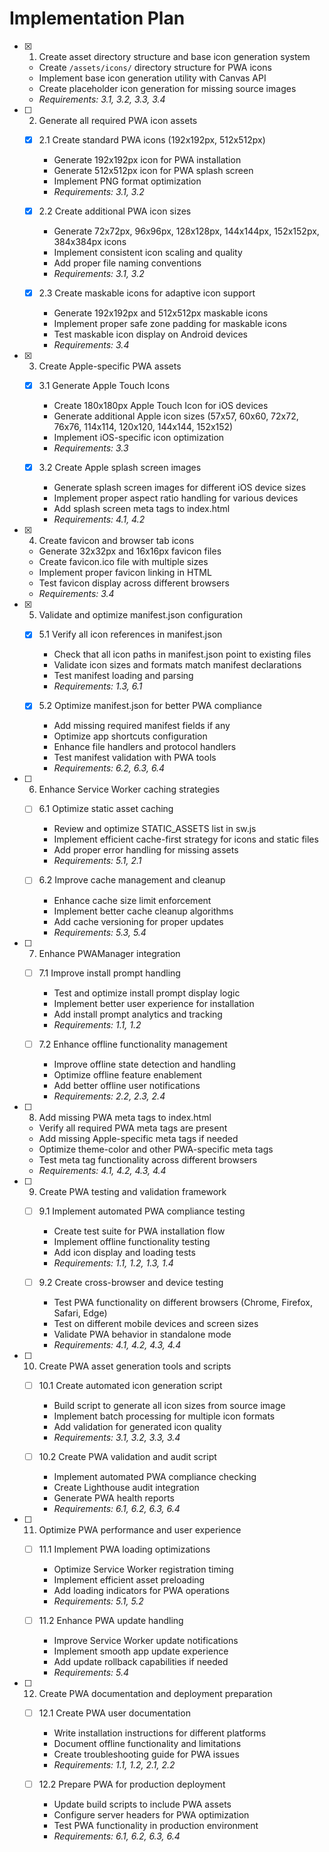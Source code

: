# Implementation Plan

- [x] 1. Create asset directory structure and base icon generation system
  - Create `/assets/icons/` directory structure for PWA icons
  - Implement base icon generation utility with Canvas API
  - Create placeholder icon generation for missing source images
  - _Requirements: 3.1, 3.2, 3.3, 3.4_

- [ ] 2. Generate all required PWA icon assets
  - [x] 2.1 Create standard PWA icons (192x192px, 512x512px)
    - Generate 192x192px icon for PWA installation
    - Generate 512x512px icon for PWA splash screen
    - Implement PNG format optimization
    - _Requirements: 3.1, 3.2_

  - [x] 2.2 Create additional PWA icon sizes
    - Generate 72x72px, 96x96px, 128x128px, 144x144px, 152x152px, 384x384px icons
    - Implement consistent icon scaling and quality
    - Add proper file naming conventions
    - _Requirements: 3.1, 3.2_

  - [x] 2.3 Create maskable icons for adaptive icon support
    - Generate 192x192px and 512x512px maskable icons
    - Implement proper safe zone padding for maskable icons
    - Test maskable icon display on Android devices
    - _Requirements: 3.4_

- [x] 3. Create Apple-specific PWA assets
  - [x] 3.1 Generate Apple Touch Icons
    - Create 180x180px Apple Touch Icon for iOS devices
    - Generate additional Apple icon sizes (57x57, 60x60, 72x72, 76x76, 114x114, 120x120, 144x144, 152x152)
    - Implement iOS-specific icon optimization
    - _Requirements: 3.3_

  - [x] 3.2 Create Apple splash screen images
    - Generate splash screen images for different iOS device sizes
    - Implement proper aspect ratio handling for various devices
    - Add splash screen meta tags to index.html
    - _Requirements: 4.1, 4.2_

- [x] 4. Create favicon and browser tab icons
  - Generate 32x32px and 16x16px favicon files
  - Create favicon.ico file with multiple sizes
  - Implement proper favicon linking in HTML
  - Test favicon display across different browsers
  - _Requirements: 3.4_

- [x] 5. Validate and optimize manifest.json configuration
  - [x] 5.1 Verify all icon references in manifest.json
    - Check that all icon paths in manifest.json point to existing files
    - Validate icon sizes and formats match manifest declarations
    - Test manifest loading and parsing
    - _Requirements: 1.3, 6.1_

  - [x] 5.2 Optimize manifest.json for better PWA compliance
    - Add missing required manifest fields if any
    - Optimize app shortcuts configuration
    - Enhance file handlers and protocol handlers
    - Test manifest validation with PWA tools
    - _Requirements: 6.2, 6.3, 6.4_

- [ ] 6. Enhance Service Worker caching strategies
  - [ ] 6.1 Optimize static asset caching
    - Review and optimize STATIC_ASSETS list in sw.js
    - Implement efficient cache-first strategy for icons and static files
    - Add proper error handling for missing assets
    - _Requirements: 5.1, 2.1_

  - [ ] 6.2 Improve cache management and cleanup
    - Enhance cache size limit enforcement
    - Implement better cache cleanup algorithms
    - Add cache versioning for proper updates
    - _Requirements: 5.3, 5.4_

- [ ] 7. Enhance PWAManager integration
  - [ ] 7.1 Improve install prompt handling
    - Test and optimize install prompt display logic
    - Implement better user experience for installation
    - Add install prompt analytics and tracking
    - _Requirements: 1.1, 1.2_

  - [ ] 7.2 Enhance offline functionality management
    - Improve offline state detection and handling
    - Optimize offline feature enablement
    - Add better offline user notifications
    - _Requirements: 2.2, 2.3, 2.4_

- [ ] 8. Add missing PWA meta tags to index.html
  - Verify all required PWA meta tags are present
  - Add missing Apple-specific meta tags if needed
  - Optimize theme-color and other PWA-specific meta tags
  - Test meta tag functionality across different browsers
  - _Requirements: 4.1, 4.2, 4.3, 4.4_

- [ ] 9. Create PWA testing and validation framework
  - [ ] 9.1 Implement automated PWA compliance testing
    - Create test suite for PWA installation flow
    - Implement offline functionality testing
    - Add icon display and loading tests
    - _Requirements: 1.1, 1.2, 1.3, 1.4_

  - [ ] 9.2 Create cross-browser and device testing
    - Test PWA functionality on different browsers (Chrome, Firefox, Safari, Edge)
    - Test on different mobile devices and screen sizes
    - Validate PWA behavior in standalone mode
    - _Requirements: 4.1, 4.2, 4.3, 4.4_

- [ ] 10. Create PWA asset generation tools and scripts
  - [ ] 10.1 Create automated icon generation script
    - Build script to generate all icon sizes from source image
    - Implement batch processing for multiple icon formats
    - Add validation for generated icon quality
    - _Requirements: 3.1, 3.2, 3.3, 3.4_

  - [ ] 10.2 Create PWA validation and audit script
    - Implement automated PWA compliance checking
    - Create Lighthouse audit integration
    - Generate PWA health reports
    - _Requirements: 6.1, 6.2, 6.3, 6.4_

- [ ] 11. Optimize PWA performance and user experience
  - [ ] 11.1 Implement PWA loading optimizations
    - Optimize Service Worker registration timing
    - Implement efficient asset preloading
    - Add loading indicators for PWA operations
    - _Requirements: 5.1, 5.2_

  - [ ] 11.2 Enhance PWA update handling
    - Improve Service Worker update notifications
    - Implement smooth app update experience
    - Add update rollback capabilities if needed
    - _Requirements: 5.4_

- [ ] 12. Create PWA documentation and deployment preparation
  - [ ] 12.1 Create PWA user documentation
    - Write installation instructions for different platforms
    - Document offline functionality and limitations
    - Create troubleshooting guide for PWA issues
    - _Requirements: 1.1, 1.2, 2.1, 2.2_

  - [ ] 12.2 Prepare PWA for production deployment
    - Update build scripts to include PWA assets
    - Configure server headers for PWA optimization
    - Test PWA functionality in production environment
    - _Requirements: 6.1, 6.2, 6.3, 6.4_